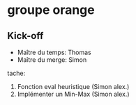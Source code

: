 # groupe orange

## Kick-off

- Maître du temps: Thomas
- Maître du merge: Simon


tache:

1. Fonction eval heuristique (Simon alex.)
1. Implémenter un Min-Max (Simon alex.)
